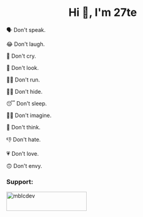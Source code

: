 <h1 align="center">Hi 👋, I'm 27te</h1>


🗣️ Don't speak.

😂 Don't laugh.

🥲 Don't cry.

🙈 Don't look.

🏃‍➡️ Don't run.

😶‍🌫️ Don't hide.

😴 Don't sleep.

😵‍💫 Don't imagine.

🤔 Don't think.

👎 Don't hate.

💗 Don't love.
  
🙃 Don't envy.


<h3 align="left">Support:</h3>
<p><a href="https://ko-fi.com/mblcdev"> <img align="left" src="https://cdn.ko-fi.com/cdn/kofi3.png?v=3" height="50" width="210" alt="mblcdev" /></a></p><br><br>
